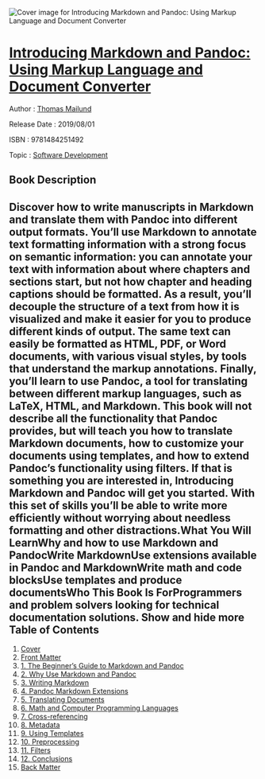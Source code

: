 ![Cover image for Introducing Markdown and Pandoc: Using Markup Language and Document Converter](https://imgdetail.ebookreading.net/cover/cover/20200215/EB9781484251492.jpg)

[Introducing Markdown and Pandoc: Using Markup Language and Document Converter](https://ebookreading.net/view/book/Introducing+Markdown+and+Pandoc%3A+Using+Markup+Language+and+Document+Converter-EB9781484251492_1.html "Introducing Markdown and Pandoc: Using Markup Language and Document Converter")
====================================================================================================================

Author : [Thomas Mailund](https://ebookreading.net/search/author/Thomas+Mailund)

Release Date : 2019/08/01

ISBN : 9781484251492

Topic : [Software Development](https://ebookreading.net/search/category/software-development)

Book Description
-----------------

 Discover how to write manuscripts in Markdown and translate them with Pandoc into different output formats. You’ll use Markdown to annotate text formatting information with a strong focus on semantic information: you can annotate your text with information about where chapters and sections start, but not how chapter and heading captions should be formatted. As a result, you’ll decouple the structure of a text from how it is visualized and make it easier for you to produce different kinds of output. The same text can easily be formatted as HTML, PDF, or Word documents, with various visual styles, by tools that understand the markup annotations. Finally, you’ll learn to use Pandoc, a tool for translating between different markup languages, such as LaTeX, HTML, and Markdown. This book will not describe all the functionality that Pandoc provides, but will teach you how to translate Markdown documents, how to customize your documents using templates, and how to extend Pandoc’s functionality using filters. If that is something you are interested in, Introducing Markdown and Pandoc will get you started. With this set of skills you’ll be able to write more efficiently without worrying about needless formatting and other distractions.What You Will LearnWhy and how to use Markdown and PandocWrite MarkdownUse extensions available in Pandoc and MarkdownWrite math and code blocksUse templates and produce documentsWho This Book Is ForProgrammers and problem solvers looking for technical documentation solutions.        Show and hide more                
Table of Contents
-----------------

1. [Cover](https://ebookreading.net/view/book/Introducing+Markdown+and+Pandoc%3A+Using+Markup+Language+and+Document+Converter-EB9781484251492_1.html)
1. [Front Matter](https://ebookreading.net/view/book/Introducing+Markdown+and+Pandoc%3A+Using+Markup+Language+and+Document+Converter-EB9781484251492_2.html)
1. [1. The Beginner’s Guide to Markdown and Pandoc](https://ebookreading.net/view/book/Introducing+Markdown+and+Pandoc%3A+Using+Markup+Language+and+Document+Converter-EB9781484251492_3.html)
1. [2. Why Use Markdown and Pandoc](https://ebookreading.net/view/book/Introducing+Markdown+and+Pandoc%3A+Using+Markup+Language+and+Document+Converter-EB9781484251492_4.html)
1. [3. Writing Markdown](https://ebookreading.net/view/book/Introducing+Markdown+and+Pandoc%3A+Using+Markup+Language+and+Document+Converter-EB9781484251492_5.html)
1. [4. Pandoc Markdown Extensions](https://ebookreading.net/view/book/Introducing+Markdown+and+Pandoc%3A+Using+Markup+Language+and+Document+Converter-EB9781484251492_6.html)
1. [5. Translating Documents](https://ebookreading.net/view/book/Introducing+Markdown+and+Pandoc%3A+Using+Markup+Language+and+Document+Converter-EB9781484251492_7.html)
1. [6. Math and Computer Programming Languages](https://ebookreading.net/view/book/Introducing+Markdown+and+Pandoc%3A+Using+Markup+Language+and+Document+Converter-EB9781484251492_8.html)
1. [7. Cross-referencing](https://ebookreading.net/view/book/Introducing+Markdown+and+Pandoc%3A+Using+Markup+Language+and+Document+Converter-EB9781484251492_9.html)
1. [8. Metadata](https://ebookreading.net/view/book/Introducing+Markdown+and+Pandoc%3A+Using+Markup+Language+and+Document+Converter-EB9781484251492_10.html)
1. [9. Using Templates](https://ebookreading.net/view/book/Introducing+Markdown+and+Pandoc%3A+Using+Markup+Language+and+Document+Converter-EB9781484251492_11.html)
1. [10. Preprocessing](https://ebookreading.net/view/book/Introducing+Markdown+and+Pandoc%3A+Using+Markup+Language+and+Document+Converter-EB9781484251492_12.html)
1. [11. Filters](https://ebookreading.net/view/book/Introducing+Markdown+and+Pandoc%3A+Using+Markup+Language+and+Document+Converter-EB9781484251492_13.html)
1. [12. Conclusions](https://ebookreading.net/view/book/Introducing+Markdown+and+Pandoc%3A+Using+Markup+Language+and+Document+Converter-EB9781484251492_14.html)
1. [Back Matter](https://ebookreading.net/view/book/Introducing+Markdown+and+Pandoc%3A+Using+Markup+Language+and+Document+Converter-EB9781484251492_15.html)
